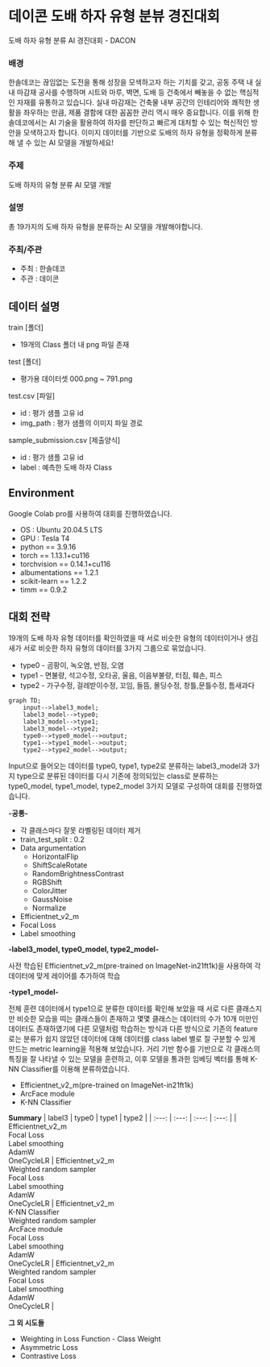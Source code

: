 # 데이콘 도배 하자 유형 분뷰 경진대회
도배 하자 유형 분류 AI 경진대회 - DACON

### 배경
한솔데코는 끊임없는 도전을 통해 성장을 모색하고자 하는 기치를 갖고, 공동 주택 내 실내 마감재 공사를 수행하며 시트와 마루, 벽면, 도배 등 건축에서 빼놓을 수 없는 핵심적인 자재를 유통하고 있습니다.
실내 마감재는 건축물 내부 공간의 인테리어와 쾌적한 생활을 좌우하는 만큼, 제품 결함에 대한 꼼꼼한 관리 역시 매우 중요합니다.
이를 위해 한솔데코에서는 AI 기술을 활용하여 하자를 판단하고 빠르게 대처할 수 있는 혁신적인 방안을 모색하고자 합니다.
이미지 데이터를 기반으로 도배의 하자 유형을 정확하게 분류해 낼 수 있는 AI 모델을 개발하세요!

### 주제
도배 하자의 유형 분류 AI 모델 개발

### 설명
총 19가지의 도배 하자 유형을 분류하는 AI 모델을 개발해야합니다.

### 주최/주관   
- 주최 : 한솔데코
- 주관 : 데이콘

## 데이터 설명
train [폴더]
- 19개의 Class 폴더 내 png 파일 존재

test [폴더]
- 평가용 데이터셋 000.png ~ 791.png

test.csv [파일]
- id : 평가 샘플 고유 id
- img_path : 평가 샘플의 이미지 파일 경로

sample_submission.csv [제출양식]
- id : 평가 샘플 고유 id
- label : 예측한 도배 하자 Class

## Environment  
Google Colab pro를 사용하여 대회를 진행하였습니다.
- OS : Ubuntu 20.04.5 LTS
- GPU : Tesla T4
- python == 3.9.16
- torch == 1.13.1+cu116
- torchvision == 0.14.1+cu116
- albumentations == 1.2.1
- scikit-learn == 1.2.2
- timm == 0.9.2

## 대회 전략
19개의 도배 하자 유형 데이터를 확인하였을 때 서로 비슷한 유형의 데이터이거나 생김새가 서로 비슷한 하자 유형의 데이터를 3가지 그룹으로 묶었습니다.  

- type0 - 곰팡이, 녹오염, 반점, 오염
- type1 - 면불량, 석고수정, 오타공, 울음, 이음부불량, 터짐, 훼손, 피스
- type2 - 가구수정, 걸레받이수정, 꼬임, 들뜸, 몰딩수정, 창틀,문틀수정, 틈새과다

```mermaid
graph TD;
    input-->label3_model;
    label3_model-->type0;
    label3_model-->type1;
    label3_model-->type2;
    type0-->type0_model-->output;
    type1-->type1_model-->output;
    type2-->type2_model-->output;
```

Input으로 들어오는 데이터를 type0, type1, type2로 분류하는 label3_model과 3가지 type으로 분류된 데이터를 다시 기존에 정의되있는 class로 분류하는 type0_model, type1_model, type2_model 3가지 모델로 구성하여 대회를 진행하였습니다.

**-공통-**  
- 각 클래스마다 잘못 라벨링된 데이터 제거
- train_test_split : 0.2
- Data argumentation
  - HorizontalFlip
  - ShiftScaleRotate
  - RandomBrightnessContrast
  - RGBShift
  - ColorJitter
  - GaussNoise
  - Normalize
- Efficientnet_v2_m
- Focal Loss
- Label smoothing

**-label3_model, type0_model, type2_model-**  

사전 학습된 Efficientnet_v2_m(pre-trained on ImageNet-in21ft1k)을 사용하여 각 데이터에 맞게 레이어를 추가하여 학습  

**-type1_model-**   

전체 훈련 데이터에서 type1으로 분류한 데이터를 확인해 보았을 때 서로 다른 클래스지만 비슷한 모습을 띠는 클래스들이 존재하고 몇몇 클래스는 데이터의 수가 10개 미만인 데이터도 존재하였기에 다른 모델처럼 학습하는 방식과 다른 방식으로 기존의 feature로는 분류가 쉽지 않았던 데이터에 대해 데이터를 class label 별로 잘 구분할 수 있게 만드는 metric learning을 적용해 보았습니다. 거리 기반 함수를 기반으로 각 클래스의 특징을 잘 나타낼 수 있는 모델을 훈련하고, 이후 모델을 통과한 임베딩 벡터를 통해 K-NN Classifier를 이용해 분류하였습니다.  
- Efficientnet_v2_m(pre-trained on ImageNet-in21ft1k)
- ArcFace module
-  K-NN Classifier

**Summary**
| label3 | type0 | type1 | type2 |
| :---: | :---: | :---: | :---: |
| Efficientnet_v2_m <br> Focal Loss <br> Label smoothing <br> AdamW <br> OneCycleLR | Efficientnet_v2_m <br> Weighted random sampler <br> Focal Loss <br> Label smoothing <br> AdamW <br> OneCycleLR | Efficientnet_v2_m <br> K-NN Classifier <br> Weighted random sampler <br> ArcFace module <br> Focal Loss <br> Label smoothing <br> AdamW <br> OneCycleLR | Efficientnet_v2_m <br> Weighted random sampler <br> Focal Loss <br> Label smoothing <br> AdamW <br> OneCycleLR | 

**그 외 시도들**
- Weighting in Loss Function - Class Weight
- Asymmetric Loss
- Contrastive Loss







